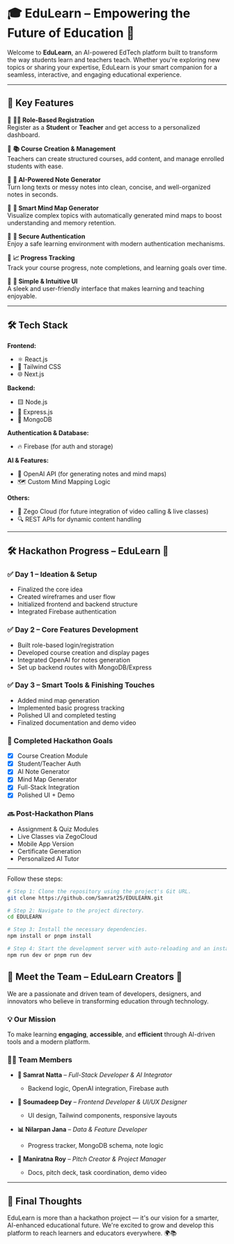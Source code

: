 # 🎓 EduLearn – Empowering the Future of Education 🚀

Welcome to **EduLearn**, an AI-powered EdTech platform built to transform the way students learn and teachers teach. Whether you're exploring new topics or sharing your expertise, EduLearn is your smart companion for a seamless, interactive, and engaging educational experience.

---

## 🌟 Key Features

🔹 **👨‍🏫 Role-Based Registration**  
Register as a **Student** or **Teacher** and get access to a personalized dashboard.

🔹 **📚 Course Creation & Management**  
Teachers can create structured courses, add content, and manage enrolled students with ease.

🔹 **📝 AI-Powered Note Generator**  
Turn long texts or messy notes into clean, concise, and well-organized notes in seconds.

🔹 **🧠 Smart Mind Map Generator**  
Visualize complex topics with automatically generated mind maps to boost understanding and memory retention.

🔹 **🔐 Secure Authentication**  
Enjoy a safe learning environment with modern authentication mechanisms.

🔹 **📈 Progress Tracking**  
Track your course progress, note completions, and learning goals over time.

🔹 **🎯 Simple & Intuitive UI**  
A sleek and user-friendly interface that makes learning and teaching enjoyable.

---

## 🛠 Tech Stack

**Frontend:**  
- ⚛️ React.js  
- 💨 Tailwind CSS  
- 🌐 Next.js

**Backend:**  
- 🟨 Node.js  
- 🌿 Express.js  
- 🍃 MongoDB

**Authentication & Database:**  
- 🔥 Firebase (for auth and storage)

**AI & Features:**  
- 🧠 OpenAI API (for generating notes and mind maps)  
- 🗺 Custom Mind Mapping Logic

**Others:**  
- 🎥 Zego Cloud (for future integration of video calling & live classes)  
- 🔍 REST APIs for dynamic content handling

---

## 🛠 Hackathon Progress – EduLearn 🚀

### ✅ Day 1 – Ideation & Setup
- Finalized the core idea
- Created wireframes and user flow
- Initialized frontend and backend structure
- Integrated Firebase authentication

### ✅ Day 2 – Core Features Development
- Built role-based login/registration
- Developed course creation and display pages
- Integrated OpenAI for notes generation
- Set up backend routes with MongoDB/Express

### ✅ Day 3 – Smart Tools & Finishing Touches
- Added mind map generation
- Implemented basic progress tracking
- Polished UI and completed testing
- Finalized documentation and demo video

### 🌟 Completed Hackathon Goals
- [x] Course Creation Module  
- [x] Student/Teacher Auth  
- [x] AI Note Generator  
- [x] Mind Map Generator  
- [x] Full-Stack Integration  
- [x] Polished UI + Demo

### 🔜 Post-Hackathon Plans
- Assignment & Quiz Modules  
- Live Classes via ZegoCloud  
- Mobile App Version  
- Certificate Generation  
- Personalized AI Tutor

---
Follow these steps:

```sh
# Step 1: Clone the repository using the project's Git URL.
git clone https://github.com/Samrat25/EDULEARN.git

# Step 2: Navigate to the project directory.
cd EDULEARN

# Step 3: Install the necessary dependencies.
npm install or pnpm install

# Step 4: Start the development server with auto-reloading and an instant preview.
npm run dev or pnpm run dev
```

## 👥 Meet the Team – EduLearn Creators 🚀

We are a passionate and driven team of developers, designers, and innovators who believe in transforming education through technology.

### 💡 Our Mission
To make learning **engaging**, **accessible**, and **efficient** through AI-driven tools and a modern platform.

### 👨‍💻 Team Members

- **🧠 Samrat Natta** – *Full-Stack Developer & AI Integrator*  
  - Backend logic, OpenAI integration, Firebase auth

- **🎨 Soumadeep Dey** – *Frontend Developer & UI/UX Designer*  
  - UI design, Tailwind components, responsive layouts

- **📊 Nilarpan Jana** – *Data & Feature Developer*  
  - Progress tracker, MongoDB schema, note logic

- **🎤 Maniratna Roy** – *Pitch Creator & Project Manager*  
  - Docs, pitch deck, task coordination, demo video

---

## 💬 Final Thoughts
EduLearn is more than a hackathon project — it's our vision for a smarter, AI-enhanced educational future. We're excited to grow and develop this platform to reach learners and educators everywhere. 🌍📚




